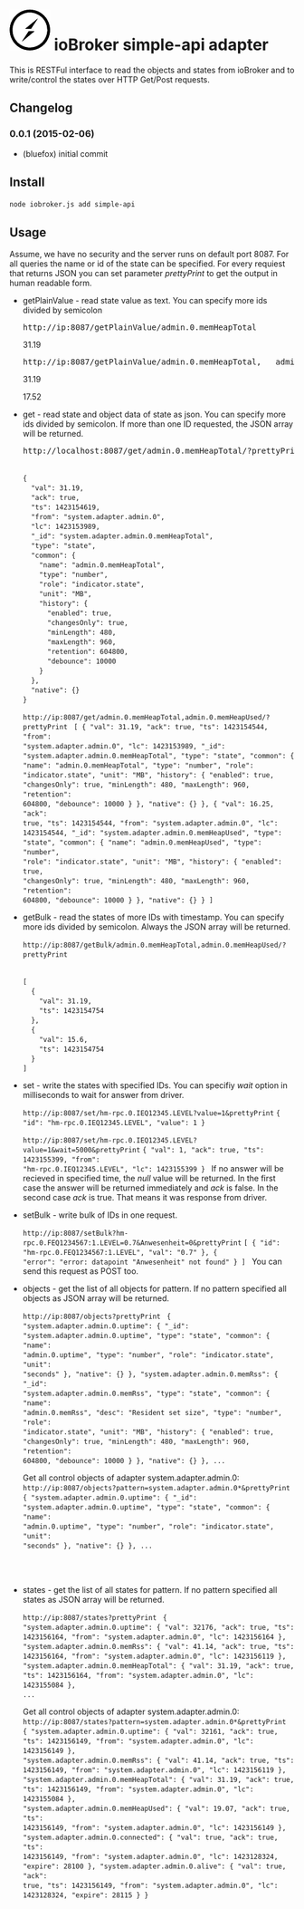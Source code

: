 ![Logo](admin/simple-api.png)
ioBroker simple-api adapter
=================
This is RESTFul interface to read the objects and states from ioBroker and to write/control the states over HTTP Get/Post requests.

## Changelog
### 0.0.1 (2015-02-06)
* (bluefox) initial commit


## Install

```node iobroker.js add simple-api```

## Usage
Assume, we have no security and the server runs on default port 8087.
For all queries the name or id of the state can be specified.
For every requiest that returns JSON you can set parameter *prettyPrint* to get the output in human readable form.

* getPlainValue - read state value as text. You can specify more ids divided by semicolon

  <pre>http://ip:8087/getPlainValue/admin.0.memHeapTotal</pre>
   
  31.19
  
  <pre>http://ip:8087/getPlainValue/admin.0.memHeapTotal,	admin.0.memHeapUsed</pre>
  
  31.19
  
  17.52
 
* get - read state and object data of state as json. You can specify more ids divided by semicolon.
  If more than one ID requested, the JSON array will be returned.
  
  <pre>http://localhost:8087/get/admin.0.memHeapTotal/?prettyPrint</pre>
  
  <code>
  {
    "val": 31.19,
    "ack": true,
    "ts": 1423154619,
    "from": "system.adapter.admin.0",
    "lc": 1423153989,
    "_id": "system.adapter.admin.0.memHeapTotal",
    "type": "state",
    "common": {
      "name": "admin.0.memHeapTotal",
      "type": "number",
      "role": "indicator.state",
      "unit": "MB",
      "history": {
        "enabled": true,
        "changesOnly": true,
        "minLength": 480,
        "maxLength": 960,
        "retention": 604800,
        "debounce": 10000
      }
    },
    "native": {}
  }
  </code>
  
  ```http://ip:8087/get/admin.0.memHeapTotal,admin.0.memHeapUsed/?prettyPrint```
  <code>
  [
    {
      "val": 31.19,
      "ack": true,
      "ts": 1423154544,
      "from": "system.adapter.admin.0",
      "lc": 1423153989,
      "_id": "system.adapter.admin.0.memHeapTotal",
      "type": "state",
      "common": {
        "name": "admin.0.memHeapTotal",
        "type": "number",
        "role": "indicator.state",
        "unit": "MB",
        "history": {
          "enabled": true,
          "changesOnly": true,
          "minLength": 480,
          "maxLength": 960,
          "retention": 604800,
          "debounce": 10000
        }
      },
      "native": {}
    },
    {
      "val": 16.25,
      "ack": true,
      "ts": 1423154544,
      "from": "system.adapter.admin.0",
      "lc": 1423154544,
      "_id": "system.adapter.admin.0.memHeapUsed",
      "type": "state",
      "common": {
        "name": "admin.0.memHeapUsed",
        "type": "number",
        "role": "indicator.state",
        "unit": "MB",
        "history": {
          "enabled": true,
          "changesOnly": true,
          "minLength": 480,
          "maxLength": 960,
          "retention": 604800,
          "debounce": 10000
        }
      },
      "native": {}
    }
  ]
  </code>
  
* getBulk - read the states of more IDs with timestamp. You can specify more ids divided by semicolon.
  Always the JSON array will be returned.
  
  ```http://ip:8087/getBulk/admin.0.memHeapTotal,admin.0.memHeapUsed/?prettyPrint```
  
  <code>
  [
    {
      "val": 31.19,
      "ts": 1423154754
    },
    {
      "val": 15.6,
      "ts": 1423154754
    }
  ]
  </code>
  
* set - write the states with specified IDs. You can specifiy *wait* option in milliseconds to wait for answer from driver.
 
  ```http://ip:8087/set/hm-rpc.0.IEQ12345.LEVEL?value=1&prettyPrint```
  <code>{
       "id": "hm-rpc.0.IEQ12345.LEVEL",
       "value": 1
     }
  </code>
  
  ```http://ip:8087/set/hm-rpc.0.IEQ12345.LEVEL?value=1&wait=5000&prettyPrint```
  <code>{
       "val": 1,
       "ack": true,
       "ts": 1423155399,
       "from": "hm-rpc.0.IEQ12345.LEVEL",
       "lc": 1423155399
     }
  </code>
  If no answer will be recieved in specified time, the *null* value will be returned. 
  In the first case the answer will be returned immediately and *ack* is false. In the second case *ack* is true. That means it was response from driver.
   
* setBulk - write bulk of IDs in one request.

  ```http://ip:8087/setBulk?hm-rpc.0.FEQ1234567:1.LEVEL=0.7&Anwesenheit=0&prettyPrint```
  <code>[
    {
      "id": "hm-rpc.0.FEQ1234567:1.LEVEL",
      "val": "0.7"
    },
    {
      "error": "error: datapoint \"Anwesenheit\" not found"
    }
  ]
  </code>
  You can send this request as POST too.

* objects - get the list of all objects for pattern. If no pattern specified  all objects as JSON array will be returned.

  ```http://ip:8087/objects?prettyPrint```
  <code>
  {
  "system.adapter.admin.0.uptime": {
    "_id": "system.adapter.admin.0.uptime",
    "type": "state",
    "common": {
      "name": "admin.0.uptime",
      "type": "number",
      "role": "indicator.state",
      "unit": "seconds"
    },
    "native": {}
  },
  "system.adapter.admin.0.memRss": {
    "_id": "system.adapter.admin.0.memRss",
    "type": "state",
    "common": {
      "name": "admin.0.memRss",
      "desc": "Resident set size",
      "type": "number",
      "role": "indicator.state",
      "unit": "MB",
      "history": {
        "enabled": true,
        "changesOnly": true,
        "minLength": 480,
        "maxLength": 960,
        "retention": 604800,
        "debounce": 10000
      }
    },
    "native": {}
  },
  ...
  </code>

  Get all control objects of adapter system.adapter.admin.0: 
    ```http://ip:8087/objects?pattern=system.adapter.admin.0*&prettyPrint```
    <code>
    {
    "system.adapter.admin.0.uptime": {
      "_id": "system.adapter.admin.0.uptime",
      "type": "state",
      "common": {
        "name": "admin.0.uptime",
        "type": "number",
        "role": "indicator.state",
        "unit": "seconds"
      },
      "native": {}
    },
    ...
    
    </code>
    
* states - get the list of all states for pattern. If no pattern specified all states as JSON array will be returned.

  ```http://ip:8087/states?prettyPrint```
  <code>
  {
    "system.adapter.admin.0.uptime": {
      "val": 32176,
      "ack": true,
      "ts": 1423156164,
      "from": "system.adapter.admin.0",
      "lc": 1423156164
    },
    "system.adapter.admin.0.memRss": {
      "val": 41.14,
      "ack": true,
      "ts": 1423156164,
      "from": "system.adapter.admin.0",
      "lc": 1423156119
    },
    "system.adapter.admin.0.memHeapTotal": {
      "val": 31.19,
      "ack": true,
      "ts": 1423156164,
      "from": "system.adapter.admin.0",
      "lc": 1423155084
    },
  ...
  </code>

  Get all control objects of adapter system.adapter.admin.0: 
    ```http://ip:8087/states?pattern=system.adapter.admin.0*&prettyPrint```
    <code>
    {
      "system.adapter.admin.0.uptime": {
        "val": 32161,
        "ack": true,
        "ts": 1423156149,
        "from": "system.adapter.admin.0",
        "lc": 1423156149
      },
      "system.adapter.admin.0.memRss": {
        "val": 41.14,
        "ack": true,
        "ts": 1423156149,
        "from": "system.adapter.admin.0",
        "lc": 1423156119
      },
      "system.adapter.admin.0.memHeapTotal": {
        "val": 31.19,
        "ack": true,
        "ts": 1423156149,
        "from": "system.adapter.admin.0",
        "lc": 1423155084
      },
      "system.adapter.admin.0.memHeapUsed": {
        "val": 19.07,
        "ack": true,
        "ts": 1423156149,
        "from": "system.adapter.admin.0",
        "lc": 1423156149
      },
      "system.adapter.admin.0.connected": {
        "val": true,
        "ack": true,
        "ts": 1423156149,
        "from": "system.adapter.admin.0",
        "lc": 1423128324,
        "expire": 28100
      },
      "system.adapter.admin.0.alive": {
        "val": true,
        "ack": true,
        "ts": 1423156149,
        "from": "system.adapter.admin.0",
        "lc": 1423128324,
        "expire": 28115
      }
    }
    </code>